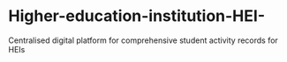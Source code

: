 # Higher-education-institution-HEI-
Centralised digital platform for comprehensive student  activity records for HEIs 
